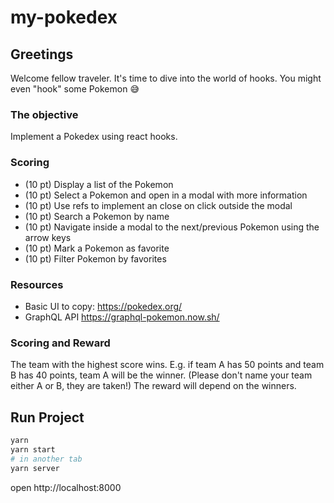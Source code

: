 # my-pokedex

## Greetings
Welcome fellow traveler. It's time to dive into the world of hooks. You might even "hook" some Pokemon 😅

### The objective
Implement a Pokedex using react hooks.

### Scoring
- (10 pt) Display a list of the Pokemon
- (10 pt) Select a Pokemon and open in a modal with more information
- (10 pt) Use refs to implement an close on click outside the modal
- (10 pt) Search a Pokemon by name
- (10 pt) Navigate inside a modal to the next/previous Pokemon using the arrow keys
- (10 pt) Mark a Pokemon as favorite
- (10 pt) Filter Pokemon by favorites

### Resources
- Basic UI to copy: https://pokedex.org/
- GraphQL API https://graphql-pokemon.now.sh/

### Scoring and Reward
The team with the highest score wins. E.g. if team A has 50 points and team B has 40 points, team A will be the winner. (Please don't name your team either A or B, they are taken!) The reward will depend on the winners.

## Run Project

```sh
yarn
yarn start
# in another tab
yarn server
```
open http://localhost:8000
